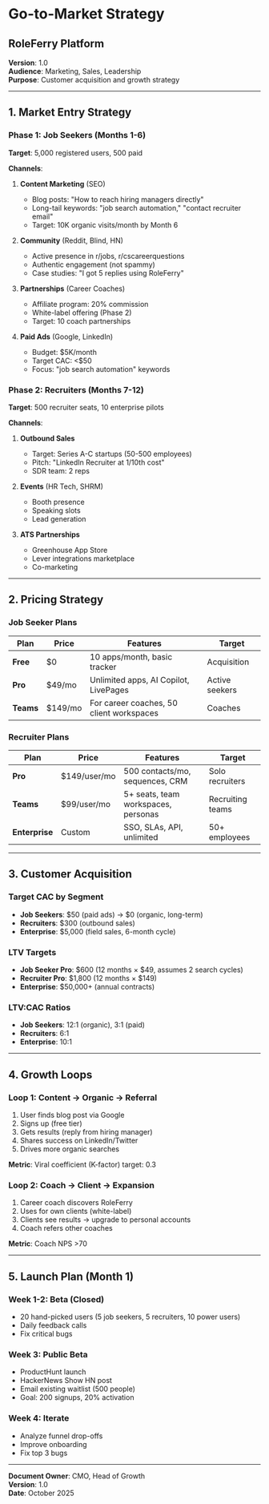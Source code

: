 # Go-to-Market Strategy
## RoleFerry Platform

**Version**: 1.0  
**Audience**: Marketing, Sales, Leadership  
**Purpose**: Customer acquisition and growth strategy

---

## 1. Market Entry Strategy

### Phase 1: Job Seekers (Months 1-6)
**Target**: 5,000 registered users, 500 paid

**Channels**:
1. **Content Marketing** (SEO)
   - Blog posts: "How to reach hiring managers directly"
   - Long-tail keywords: "job search automation," "contact recruiter email"
   - Target: 10K organic visits/month by Month 6

2. **Community** (Reddit, Blind, HN)
   - Active presence in r/jobs, r/cscareerquestions
   - Authentic engagement (not spammy)
   - Case studies: "I got 5 replies using RoleFerry"

3. **Partnerships** (Career Coaches)
   - Affiliate program: 20% commission
   - White-label offering (Phase 2)
   - Target: 10 coach partnerships

4. **Paid Ads** (Google, LinkedIn)
   - Budget: $5K/month
   - Target CAC: <$50
   - Focus: "job search automation" keywords

### Phase 2: Recruiters (Months 7-12)
**Target**: 500 recruiter seats, 10 enterprise pilots

**Channels**:
1. **Outbound Sales**
   - Target: Series A-C startups (50-500 employees)
   - Pitch: "LinkedIn Recruiter at 1/10th cost"
   - SDR team: 2 reps

2. **Events** (HR Tech, SHRM)
   - Booth presence
   - Speaking slots
   - Lead generation

3. **ATS Partnerships**
   - Greenhouse App Store
   - Lever integrations marketplace
   - Co-marketing

---

## 2. Pricing Strategy

### Job Seeker Plans
| Plan | Price | Features | Target |
|------|-------|----------|--------|
| **Free** | $0 | 10 apps/month, basic tracker | Acquisition |
| **Pro** | $49/mo | Unlimited apps, AI Copilot, LivePages | Active seekers |
| **Teams** | $149/mo | For career coaches, 50 client workspaces | Coaches |

### Recruiter Plans
| Plan | Price | Features | Target |
|------|-------|----------|--------|
| **Pro** | $149/user/mo | 500 contacts/mo, sequences, CRM | Solo recruiters |
| **Teams** | $99/user/mo | 5+ seats, team workspaces, personas | Recruiting teams |
| **Enterprise** | Custom | SSO, SLAs, API, unlimited | 50+ employees |

---

## 3. Customer Acquisition

### Target CAC by Segment
- **Job Seekers**: $50 (paid ads) → $0 (organic, long-term)
- **Recruiters**: $300 (outbound sales)
- **Enterprise**: $5,000 (field sales, 6-month cycle)

### LTV Targets
- **Job Seeker Pro**: $600 (12 months × $49, assumes 2 search cycles)
- **Recruiter Pro**: $1,800 (12 months × $149)
- **Enterprise**: $50,000+ (annual contracts)

### LTV:CAC Ratios
- **Job Seekers**: 12:1 (organic), 3:1 (paid)
- **Recruiters**: 6:1
- **Enterprise**: 10:1

---

## 4. Growth Loops

### Loop 1: Content → Organic → Referral
1. User finds blog post via Google
2. Signs up (free tier)
3. Gets results (reply from hiring manager)
4. Shares success on LinkedIn/Twitter
5. Drives more organic searches

**Metric**: Viral coefficient (K-factor) target: 0.3

### Loop 2: Coach → Client → Expansion
1. Career coach discovers RoleFerry
2. Uses for own clients (white-label)
3. Clients see results → upgrade to personal accounts
4. Coach refers other coaches

**Metric**: Coach NPS >70

---

## 5. Launch Plan (Month 1)

### Week 1-2: Beta (Closed)
- 20 hand-picked users (5 job seekers, 5 recruiters, 10 power users)
- Daily feedback calls
- Fix critical bugs

### Week 3: Public Beta
- ProductHunt launch
- HackerNews Show HN post
- Email existing waitlist (500 people)
- Goal: 200 signups, 20% activation

### Week 4: Iterate
- Analyze funnel drop-offs
- Improve onboarding
- Fix top 3 bugs

---

**Document Owner**: CMO, Head of Growth  
**Version**: 1.0  
**Date**: October 2025

